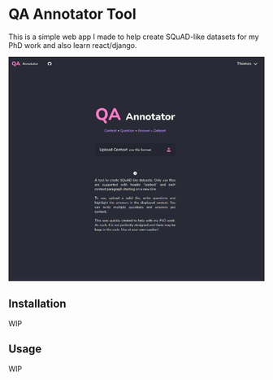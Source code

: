 # QA Annotator Tool

This is a simple web app I made to help create SQuAD-like datasets for my PhD work and also learn react/django.

![](/docs/HomePage.png)
## Installation

WIP

## Usage

WIP
